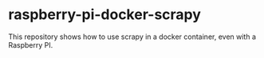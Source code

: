 # raspberry-pi-docker-scrapy
This repository shows how to use scrapy in a docker container, even with a Raspberry PI. 
